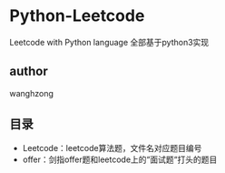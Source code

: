# Python-Leetcode
Leetcode with Python language
全部基于python3实现

## author
wanghzong

## 目录
* Leetcode：leetcode算法题，文件名对应题目编号
* offer：剑指offer题和leetcode上的“面试题“打头的题目